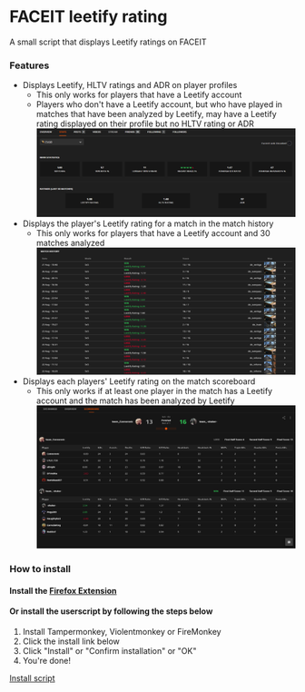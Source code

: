 # FACEIT leetify rating

A small script that displays Leetify ratings on FACEIT

### Features
- Displays Leetify, HLTV ratings and ADR on player profiles
  - This only works for players that have a Leetify account
  - Players who don't have a Leetify account, but who have played in matches that have been analyzed by Leetify, may have a Leetify rating displayed on their profile but no HLTV rating or ADR
  ![profile](images/profile.png)
- Displays the player's Leetify rating for a match in the match history
  - This only works for players that have a Leetify account and 30 matches analyzed
  ![history](images/history.png)
- Displays each players' Leetify rating on the match scoreboard
  - This only works if at least one player in the match has a Leetify account and the match has been analyzed by Leetify
  ![match](images/match.png)

### How to install
#### __Install the [Firefox Extension](https://addons.mozilla.org/en-US/firefox/addon/faceit-leetify-rating/)__
#### Or install the userscript by following the steps below
1. Install Tampermonkey, Violentmonkey or FireMonkey
2. Click the install link below
3. Click "Install" or "Confirm installation" or "OK"
4. You're done!  

[Install script](https://github.com/shakerrrr/faceit-leetify-rating/raw/master/faceit-leetify-rating.user.js)